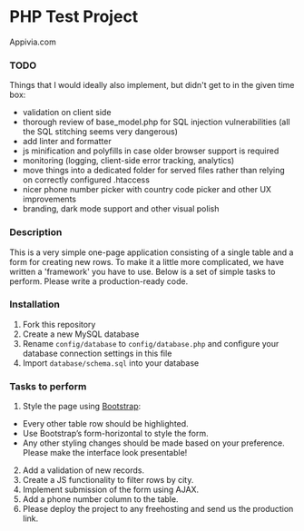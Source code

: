 # PHP Test Project
Appivia.com

### TODO
Things that I would ideally also implement, but didn't get to in the given time box:
- validation on client side
- thorough review of base_model.php for SQL injection vulnerabilities (all the SQL stitching seems very dangerous)
- add linter and formatter
- js minification and polyfills in case older browser support is required
- monitoring (logging, client-side error tracking, analytics)
- move things into a dedicated folder for served files rather than relying on correctly configured .htaccess
- nicer phone number picker with country code picker and other UX improvements
- branding, dark mode support and other visual polish

### Description
This is a very simple one-page application consisting of a single table and a form for creating new rows. To make it a little more complicated, we have written a 'framework' you have to use. Below is a set of simple tasks to perform. Please write a production-ready code.

### Installation
1. Fork this repository
2. Create a new MySQL database
3. Rename `config/database` to `config/database.php` and configure your database connection settings in this file
4. Import `database/schema.sql` into your database

### Tasks to perform
1. Style the page using [Bootstrap](http://getbootstrap.com/):
  * Every other table row should be highlighted.
  * Use Bootstrap’s form-horizontal to style the form.
  * Any other styling changes should be made based on your preference. Please make the interface look presentable!
2. Add a validation of new records.
3. Create a JS functionality to filter rows by city.
4. Implement submission of the form using AJAX.
5. Add a phone number column to the table.
6. Please deploy the project to any freehosting and send us the production link.
